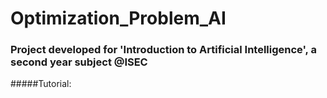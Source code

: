 # Optimization_Problem_AI

### Project developed for 'Introduction to Artificial Intelligence', a second year subject @ISEC

#####Tutorial:
